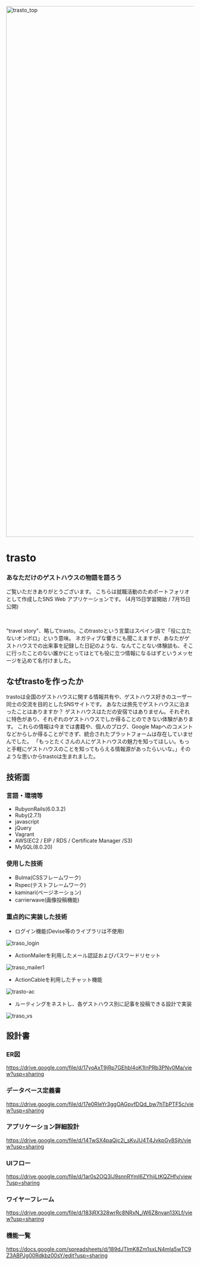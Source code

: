 <img width="1424" alt="trasto_top" src="https://user-images.githubusercontent.com/62245694/90328565-3d253500-dfd8-11ea-884d-a7cc25f13e58.png">

# trasto
### あなただけのゲストハウスの物語を語ろう

ご覧いただきありがとうございます。
こちらは就職活動のためポートフォリオとして作成したSNS Web アプリケーションです。
(4月15日学習開始 / 7月15日公開)

<br>

"travel story"、略してtrasto。このtrastoという言葉はスペイン語で「役に立たないオンボロ」という意味。
ネガティブな響きにも聞こえますが、あなたがゲストハウスでの出来事を記録した日記のような、なんてことない体験談も、そこに行ったことのない誰かにとってはとても役に立つ情報になるはずというメッセージを込めて名付けました。

## なぜtrastoを作ったか

trastoは全国のゲストハウスに関する情報共有や、ゲストハウス好きのユーザー同士の交流を目的としたSNSサイトです。
あなたは旅先でゲストハウスに泊まったことはありますか？
ゲストハウスはただの安宿ではありません。それぞれに特色があり、それぞれのゲストハウスでしか得ることのできない体験があります。
これらの情報は今までは書籍や、個人のブログ、Google Mapへのコメントなどからしか得ることができず、統合されたプラットフォームは存在していませんでした。
「もっとたくさんの人にゲストハウスの魅力を知ってほしい。もっと手軽にゲストハウスのことを知ってもらえる情報源があったらいいな。」そのような思いからtrastoは生まれました。

## 技術面
### 言語・環境等

- RubyonRails(6.0.3.2)
- Ruby(2.7.1)
- javascript
- jQuery
- Vagrant
- AWS(EC2 / EIP / RDS / Certificate Manager /S3)
- MySQL(8.0.20)

### 使用した技術

- Bulma(CSSフレームワーク)
- Rspec(テストフレームワーク)
- kaminari(ページネーション)
- carrierwave(画像投稿機能)

### 重点的に実装した技術

- ログイン機能(Devise等のライブラリは不使用)

![traso_login](https://user-images.githubusercontent.com/62245694/90328415-3c3fd380-dfd7-11ea-8f32-eb2188b49915.jpeg)

- ActionMailerを利用したメール認証およびパスワードリセット

![traso_mailer1](https://user-images.githubusercontent.com/62245694/90327954-6a231900-dfd3-11ea-9c38-bcc876ab1aa3.jpeg)


- ActionCableを利用したチャット機能

![trasto-ac](https://user-images.githubusercontent.com/62245694/90326172-24108a00-dfc0-11ea-995e-6d93948c5876.gif)


- ルーティングをネストし、各ゲストハウス別に記事を投稿できる設計で実装

![traso_vs](https://user-images.githubusercontent.com/62245694/90331496-cf850300-dfef-11ea-9fca-9ddbdd9942ce.gif)



## 設計書

### ER図

https://drive.google.com/file/d/17yoAxT9jRp7GEhbl4oK1InPRb3PNv0Ma/view?usp=sharing

### データベース定義書

https://drive.google.com/file/d/17e0RIeYr3ggOAGpvfDQd_bw7hTbPTF5c/view?usp=sharing

### アプリケーション詳細設計

https://drive.google.com/file/d/14TwSX4paQjc2i_sKvJU4T4JvkpGy8Sjh/view?usp=sharing

### UIフロー

https://drive.google.com/file/d/1ar0s2OQ3lJ9snnRYmI6ZYhjiLtKQZHfv/view?usp=sharing

### ワイヤーフレーム

https://drive.google.com/file/d/183jRX328wrRc8NRxN_iW6Z8nvan13XLf/view?usp=sharing

### 機能一覧

https://docs.google.com/spreadsheets/d/189dJTlmK8Zm1sxLN4mIa5wTC9Z3ABPJg00Rdkbz00sY/edit?usp=sharing
